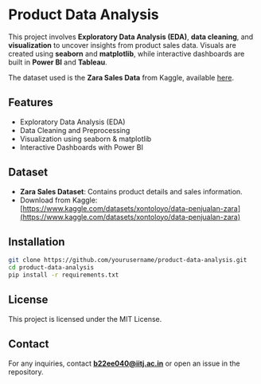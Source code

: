 # Product Data Analysis

This project involves **Exploratory Data Analysis (EDA)**, **data cleaning**, and **visualization** to uncover insights from product sales data. Visuals are created using **seaborn** and **matplotlib**, while interactive dashboards are built in **Power BI** and **Tableau**.

The dataset used is the **Zara Sales Data** from Kaggle, available [here](https://www.kaggle.com/datasets/xontoloyo/data-penjualan-zara).

## Features

- Exploratory Data Analysis (EDA)
- Data Cleaning and Preprocessing
- Visualization using seaborn & matplotlib
- Interactive Dashboards with Power BI

## Dataset

- **Zara Sales Dataset**: Contains product details and sales information.
- Download from Kaggle: [https://www.kaggle.com/datasets/xontoloyo/data-penjualan-zara](https://www.kaggle.com/datasets/xontoloyo/data-penjualan-zara)

## Installation

```bash
git clone https://github.com/yourusername/product-data-analysis.git
cd product-data-analysis
pip install -r requirements.txt
```

## License
This project is licensed under the MIT License.

## Contact
For any inquiries, contact **b22ee040@iitj.ac.in** or open an issue in the repository.
